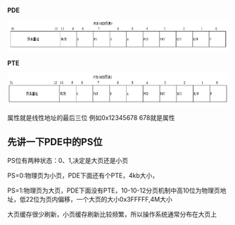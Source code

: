 **PDE**

![](https://raw.githubusercontent.com/Whitebird0/tuchuang/main/PDE.png)

**PTE**

![](https://raw.githubusercontent.com/Whitebird0/tuchuang/main/PTE.png)

属性就是线性地址的最后三位 例如0x12345678 678就是属性

先讲一下PDE中的PS位
---
PS位有两种状态：0、1,决定是大页还是小页

PS=0:物理页为小页，PDE下面还有个PTE，4kb大小，

PS=1:物理页为大页，PDE下面没有PTE，10-10-12分页机制中高10位为物理页地址，低22位为页内偏移，一个大页的大小0x3FFFFF,4M大小

大页缓存很少刷新，小页缓存刷新比较频繁，所以操作系统通常分布在大页上
